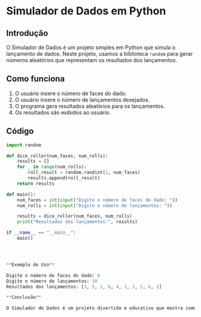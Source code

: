 # Simulador de Dados em Python

## Introdução
O Simulador de Dados é um projeto simples em Python que simula o lançamento de dados. Neste projeto, usamos a biblioteca `random` para gerar números aleatórios que representam os resultados dos lançamentos.

## Como funciona
1. O usuário insere o número de faces do dado.
2. O usuário insere o número de lançamentos desejados.
3. O programa gera resultados aleatórios para os lançamentos.
4. Os resultados são exibidos ao usuário.

## Código
```python
import random

def dice_roller(num_faces, num_rolls):
    results = []
    for _ in range(num_rolls):
        roll_result = random.randint(1, num_faces)
        results.append(roll_result)
    return results

def main():
    num_faces = int(input("Digite o número de faces do dado: "))
    num_rolls = int(input("Digite o número de lançamentos: "))

    results = dice_roller(num_faces, num_rolls)
    print("Resultados dos lançamentos:", results)

if __name__ == "__main__":
    main()




**Exemplo de Uso**

Digite o número de faces do dado: 6
Digite o número de lançamentos: 10
Resultados dos lançamentos: [3, 5, 2, 6, 4, 1, 3, 2, 6, 1]

**Conclusão** 

O Simulador de Dados é um projeto divertido e educativo que mostra como podemos usar Python para criar aplicativos simples, mas úteis. É um ótimo projeto para iniciantes praticarem seus conhecimentos em Python e lógica de programação.
